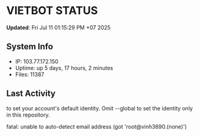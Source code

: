 # VIETBOT STATUS
**Updated**: Fri Jul 11 01:15:29 PM +07 2025

## System Info
- IP: 103.77.172.150
- Uptime: up 5 days, 17 hours, 2 minutes
- Files: 11387

## Last Activity

to set your account's default identity.
Omit --global to set the identity only in this repository.

fatal: unable to auto-detect email address (got 'root@vinh3690.(none)')
